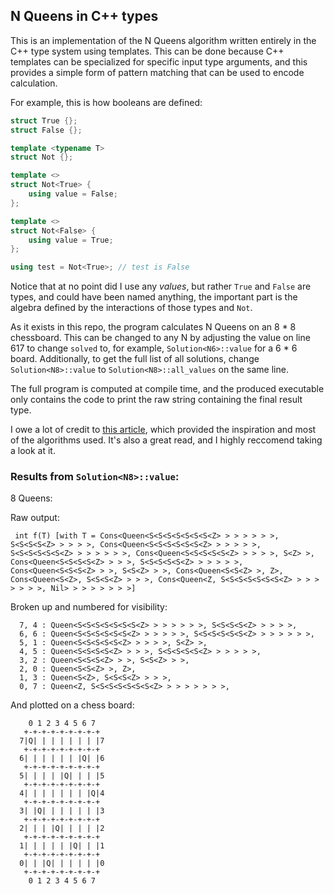
## N Queens in C++ types

This is an implementation of the N Queens algorithm written entirely in the C++ type system using templates.  This can be done because C++ templates can be specialized for specific input type arguments, and this provides a simple form of pattern matching that can be used to encode calculation.

For example, this is how booleans are defined:

```c++
struct True {};
struct False {};

template <typename T>
struct Not {};

template <>
struct Not<True> {
    using value = False;
};

template <>
struct Not<False> {
    using value = True;
};

using test = Not<True>; // test is False
```

Notice that at no point did I use any *values*, but rather `True` and `False` are types, and could have been named anything, the important part is the algebra defined by the interactions of those types and `Not`.


As it exists in this repo, the program calculates N Queens on an 8 * 8 chessboard.  This can be changed to any N by adjusting the value on line 617 to change `solved` to, for example, `Solution<N6>::value` for a 6 * 6 board.  Additionally, to get the full list of all solutions, change `Solution<N8>::value` to `Solution<N8>::all_values` on the same line.


The full program is computed at compile time, and the produced executable only contains the code to print the raw string containing the final result type.


I owe a lot of credit to [this article](https://aphyr.com/posts/342-typing-the-technical-interview), which provided the inspiration and most of the algorithms used.  It's also a great read, and I highly reccomend taking a look at it.

### Results from `Solution<N8>::value`:

8 Queens:
 
Raw output:
```
 int f(T) [with T = Cons<Queen<S<S<S<S<S<S<S<Z> > > > > > >, S<S<S<S<Z> > > > >, Cons<Queen<S<S<S<S<S<S<Z> > > > > >, S<S<S<S<S<S<Z> > > > > > >, Cons<Queen<S<S<S<S<S<Z> > > > >, S<Z> >, Cons<Queen<S<S<S<S<Z> > > >, S<S<S<S<S<Z> > > > > >, Cons<Queen<S<S<S<Z> > >, S<S<Z> > >, Cons<Queen<S<S<Z> >, Z>, Cons<Queen<S<Z>, S<S<S<Z> > > >, Cons<Queen<Z, S<S<S<S<S<S<S<Z> > > > > > > >, Nil> > > > > > > >]
 ```

Broken up and numbered for visibility:  

```
  7, 4 : Queen<S<S<S<S<S<S<S<Z> > > > > > >, S<S<S<S<Z> > > > >,
  6, 6 : Queen<S<S<S<S<S<S<Z> > > > > >, S<S<S<S<S<S<Z> > > > > > >,
  5, 1 : Queen<S<S<S<S<S<Z> > > > >, S<Z> >,
  4, 5 : Queen<S<S<S<S<Z> > > >, S<S<S<S<S<Z> > > > > >,
  3, 2 : Queen<S<S<S<Z> > >, S<S<Z> > >,
  2, 0 : Queen<S<S<Z> >, Z>,
  1, 3 : Queen<S<Z>, S<S<S<Z> > > >,
  0, 7 : Queen<Z, S<S<S<S<S<S<S<Z> > > > > > > >,
```
And plotted on a chess board:
```
    0 1 2 3 4 5 6 7
   +-+-+-+-+-+-+-+-+
  7|Q| | | | | | | |7
   +-+-+-+-+-+-+-+-+
  6| | | | | | |Q| |6
   +-+-+-+-+-+-+-+-+
  5| | | | |Q| | | |5
   +-+-+-+-+-+-+-+-+
  4| | | | | | | |Q|4
   +-+-+-+-+-+-+-+-+
  3| |Q| | | | | | |3
   +-+-+-+-+-+-+-+-+
  2| | | |Q| | | | |2
   +-+-+-+-+-+-+-+-+
  1| | | | | |Q| | |1
   +-+-+-+-+-+-+-+-+
  0| | |Q| | | | | |0
   +-+-+-+-+-+-+-+-+
    0 1 2 3 4 5 6 7
```
